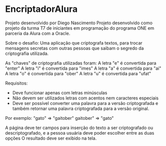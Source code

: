 # EncriptadorAlura
Projeto desenvolvido por Diego Nascimento 
Projeto desenvolvido como projeto da turma T7 de iniciantes em programação do programa ONE em parceria da Alura com a Oracle.

Sobre o desafio:
Uma aplicação que criptografa textos, para trocar mensagens secretas com outras pessoas que saibam o segredo da criptografia utilizada.

As "chaves" de criptografia utilizadas foram:
A letra "e" é convertida para "enter"
A letra "i" é convertida para "imes"
A letra "a" é convertida para "ai"
A letra "o" é convertida para "ober"
A letra "u" é convertida para "ufat"

Requisitos:
- Deve funcionar apenas com letras minúsculas
- Não devem ser utilizados letras com acentos nem caracteres especiais
- Deve ser possível converter uma palavra para a versão criptografada e também retornar uma palavra criptografada para a versão original.

Por exemplo:
"gato" => "gaitober"
gaitober" => "gato"

A página deve ter campos para inserção do texto a ser criptografado ou descriptografado, e a pessoa usuária deve poder escolher entre as duas opções
O resultado deve ser exibido na tela.
